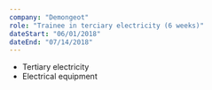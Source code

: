 ```yaml
---
company: "Demongeot"
role: "Trainee in terciary electricity (6 weeks)"
dateStart: "06/01/2018"
dateEnd: "07/14/2018"
---
```


- Tertiary electricity
- Electrical equipment
